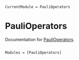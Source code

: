 ```@meta
CurrentModule = PauliOperators
```

# PauliOperators

Documentation for [PauliOperators](https://github.com/nmayhall-vt/PauliOperators.jl).

```@index
```

```@autodocs
Modules = [PauliOperators]
```
